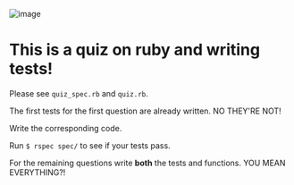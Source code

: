 ![image](https://travis-ci.org/phlco/ruby_quiz_3.png)
# This is a quiz on ruby and writing tests!

Please see `quiz_spec.rb` and `quiz.rb`.

The first tests for the first question are already written.
NO THEY'RE NOT!

Write the corresponding code.

Run `$ rspec spec/` to see if your tests pass.

For the remaining questions write __both__ the tests and functions.
YOU MEAN EVERYTHING?!
